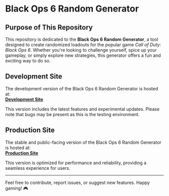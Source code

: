 # Black Ops 6 Random Generator

## Purpose of This Repository

This repository is dedicated to the **Black Ops 6 Random Generator**, a tool designed to create randomized loadouts for the popular game *Call of Duty: Black Ops 6*. Whether you're looking to challenge yourself, spice up your gameplay, or simply explore new strategies, this generator offers a fun and exciting way to do so.

## Development Site
The development version of the Black Ops 6 Random Generator is hosted at:  
[**Development Site**](https://dev-bo6-random-class.netlify.app/)

This version includes the latest features and experimental updates. Please note that bugs may be present as this is the testing environment.

## Production Site
The stable and public-facing version of the Black Ops 6 Random Generator is hosted at:  
[**Production Site**](https://bo6-random-class.netlify.app/)

This version is optimized for performance and reliability, providing a seamless experience for users.

---

Feel free to contribute, report issues, or suggest new features. Happy gaming! 🎮